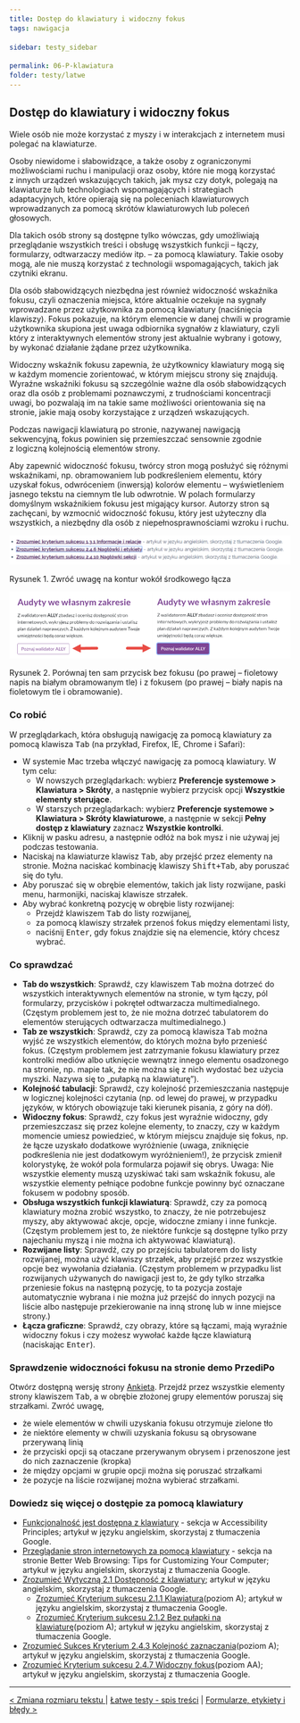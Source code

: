 ```yaml
---
title: Dostęp do klawiatury i widoczny fokus
tags: nawigacja

sidebar: testy_sidebar

permalink: 06-P-klawiatura
folder: testy/latwe
---
```


## Dostęp do klawiatury i widoczny fokus

Wiele osób nie może korzystać z myszy i w&nbsp;interakcjach z&nbsp;internetem musi polegać na klawiaturze.

Osoby niewidome i&nbsp;słabowidzące, a&nbsp;także osoby z&nbsp;ograniczonymi możliwościami ruchu i&nbsp;manipulacji oraz osoby, które nie mogą korzystać z&nbsp;innych urządzeń wskazujących takich, jak mysz czy dotyk, polegają na klawiaturze lub technologiach wspomagających i&nbsp;strategiach adaptacyjnych, które opierają się na poleceniach klawiaturowych wprowadzanych za pomocą skrótów klawiaturowych lub poleceń głosowych.

Dla takich osób strony są dostępne tylko wówczas, gdy umożliwiają przeglądanie wszystkich treści i obsługę wszystkich funkcji – łączy, formularzy, odtwarzaczy mediów itp. – za pomocą klawiatury. Takie osoby mogą, ale nie muszą korzystać z&nbsp;technologii wspomagających, takich jak czytniki ekranu.

Dla osób słabowidzących niezbędna jest również widoczność wskaźnika fokusu, czyli oznaczenia miejsca, które aktualnie oczekuje na sygnały wprowadzane przez użytkownika za pomocą klawiatury (naciśnięcia klawiszy). Fokus pokazuje, na którym elemencie w&nbsp;danej chwili w&nbsp;programie użytkownika skupiona jest uwaga odbiornika sygnałów z&nbsp;klawiatury, czyli który z&nbsp;interaktywnych elementów strony jest aktualnie wybrany i&nbsp;gotowy, by wykonać działanie żądane przez użytkownika.

Widoczny wskaźnik fokusu zapewnia, że użytkownicy klawiatury mogą się w&nbsp;każdym momencie zorientować, w&nbsp;którym miejscu strony się znajdują. Wyraźne wskaźniki fokusu są szczególnie ważne dla osób słabowidzących oraz dla osób z&nbsp;problemami poznawczymi, z&nbsp;trudnościami koncentracji uwagi, bo pozwalają im na takie same możliwości orientowania się na stronie, jakie mają osoby korzystające z&nbsp;urządzeń wskazujących.

Podczas nawigacji klawiaturą po stronie, nazywanej nawigacją sekwencyjną, fokus powinien się przemieszczać sensownie zgodnie z&nbsp;logiczną kolejnością elementów strony.

Aby zapewnić widoczność fokusu, twórcy stron mogą posłużyć się różnymi wskaźnikami, np. obramowaniem lub podkreśleniem elementu, który uzyskał fokus, odwróceniem (inwersją) kolorów elementu – wyświetleniem jasnego tekstu na ciemnym tle lub odwrotnie. W&nbsp;polach formularzy domyślnym wskaźnikiem fokusu jest migający kursor. Autorzy stron są zachęcani, by wzmocnić widoczność fokusu, który jest użyteczny dla wszystkich, a&nbsp;niezbędny dla osób z&nbsp;niepełnosprawnościami wzroku i&nbsp;ruchu.  


![Kontur wokół środkowego łacza](images/andi/06_P_fokus-linki.png)

Rysunek 1. Zwróć uwagę na kontur wokół środkowego łącza

![Przycisk bez fokusu po lewej stronie i z fokusem po prawej stronie. Zastosowano inwersję kolorów](images/andi/06_P_fokus-przycisk.png)

Rysunek 2. Porównaj ten sam przycisk bez fokusu (po prawej – fioletowy napis na białym obramowanym tle) i&nbsp;z&nbsp;fokusem (po prawej – biały napis na fioletowym tle i&nbsp;obramowanie).


### Co robić
W przeglądarkach, która obsługują nawigację za pomocą klawiatury za pomocą klawisza <kbd>Tab</kbd> (na przykład, Firefox, IE, Chrome i Safari):
-	W systemie Mac trzeba włączyć nawigację za pomocą klawiatury. W tym celu:
	- W nowszych przeglądarkach: wybierz **Preferencje systemowe > Klawiatura > Skróty**, a następnie wybierz przycisk opcji **Wszystkie elementy sterujące**.
	- W starszych przeglądarkach: wybierz **Preferencje systemowe > Klawiatura > Skróty klawiaturowe**, a następnie w sekcji **Pełny dostęp z klawiatury** zaznacz **Wszystkie kontrolki**.
-	Kliknij w pasku adresu, a następnie odłóż na bok mysz i nie używaj jej podczas testowania.
-	Naciskaj na klawiaturze klawisz <kbd>Tab</kbd>, aby przejść przez elementy na stronie. Można naciskać kombinację klawiszy <kbd>Shift+Tab</kbd>, aby poruszać się do tyłu.
-	Aby poruszać się w obrębie elementów, takich jak listy rozwijane, paski menu, harmonijki, naciskaj klawisze strzałek.
-	Aby wybrać konkretną pozycję w obrębie listy rozwijanej:
	- Przejdź klawiszem <kbd>Tab</kbd> do listy rozwijanej,
	- za pomocą klawiszy strzałek przenoś fokus między elementami listy,
	- naciśnij <kbd>Enter</kbd>, gdy fokus znajdzie się na elemencie, który chcesz wybrać.

### Co sprawdzać
-	**Tab do wszystkich**: Sprawdź, czy klawiszem <kbd>Tab</kbd> można dotrzeć do wszystkich interaktywnych elementów na stronie, w tym łączy, pól formularzy, przycisków i&nbsp;pokręteł odtwarzacza multimedialnego. (Częstym problemem jest to, że nie można dotrzeć tabulatorem do elementów sterujących odtwarzacza multimedialnego.)
-	**Tab ze wszystkich**: Sprawdź, czy za pomocą klawisza <kbd>Tab</kbd> można wyjść ze wszystkich elementów, do których można było przenieść fokus. (Częstym problemem jest zatrzymanie fokusu klawiatury przez kontrolki mediów albo utknięcie wewnątrz innego elementu osadzonego na stronie, np. mapie tak, że nie można się z nich wydostać bez użycia myszki. Nazywa się to „pułapką na klawiaturę”).
-	**Kolejność tabulacji**: Sprawdź, czy kolejność przemieszczania  następuje w&nbsp;logicznej kolejności czytania (np. od lewej do prawej, w&nbsp;przypadku języków, w&nbsp;których obowiązuje taki kierunek pisania,  z&nbsp;góry na dół).
-	**Widoczny fokus**: Sprawdź, czy fokus jest wyraźnie widoczny, gdy przemieszczasz się przez kolejne elementy, to znaczy, czy w każdym momencie umiesz powiedzieć, w którym miejscu znajduje się fokus, np. że łącze uzyskało dodatkowe wyróżnienie (uwaga, zniknięcie podkreślenia nie jest dodatkowym wyróżnieniem!), że przycisk zmienił kolorystykę, że wokół pola  formularza pojawił się obrys. Uwaga: Nie wszystkie elementy muszą uzyskiwać taki sam wskaźnik fokusu, ale wszystkie elementy pełniące podobne funkcje powinny być oznaczane fokusem w podobny sposób.
-	**Obsługa wszystkich funkcji klawiaturą**: Sprawdź, czy za pomocą klawiatury można zrobić wszystko, to znaczy, że nie potrzebujesz myszy, aby aktywować akcje, opcje, widoczne zmiany i inne funkcje. (Częstym problemem jest to, że niektóre funkcje są dostępne tylko przy najechaniu myszą i nie można ich aktywować  klawiaturą).
-	**Rozwijane listy**: Sprawdź, czy po przejściu tabulatorem do listy rozwijanej, można użyć klawiszy strzałek, aby przejść przez wszystkie opcje bez wywołania działania. (Częstym problemem w przypadku list rozwijanych używanych do nawigacji jest to, że gdy tylko strzałka przeniesie fokus na następną pozycję, to ta pozycja zostaje automatycznie wybrana i nie można już przejść do innych pozycji na liście albo następuje przekierowanie na inną stronę lub w inne miejsce strony.)
-	**Łącza graficzne**: Sprawdź, czy obrazy, które są łączami, mają wyraźnie widoczny fokus i czy możesz wywołać każde łącze klawiaturą (naciskając <kbd>Enter</kbd>).

### Sprawdzenie widoczności fokusu na stronie demo PrzediPo  
Otwórz dostępną wersję strony [Ankieta](https://przedipo.lepszyweb.pl/after/survey.html).
Przejdź przez wszystkie elementy strony klawiszem <kbd>Tab</kbd>, a w obrębie złożonej grupy elementów poruszaj się strzałkami. Zwróć uwagę,
-	że wiele elementów w chwili uzyskania fokusu otrzymuje zielone tło
-	że niektóre  elementy w chwili uzyskania fokusu są obrysowane przerywaną linią
-	że przyciski opcji są otaczane przerywanym obrysem i przenoszone jest do nich zaznaczenie (kropka)
-	że między opcjami w grupie opcji można się poruszać strzałkami
-	że pozycje na liście rozwijanej można wybierać strzałkami.   

### Dowiedz się więcej o dostępie za pomocą klawiatury  
-	[Funkcjonalność jest dostępna z klawiatury](http://www.w3.org/WAI/intro/people-use-web/principles#keyboard) - sekcja w Accessibility Principles; artykuł w języku angielskim, skorzystaj z tłumaczenia Google.
-	[Przeglądanie stron internetowych za pomocą klawiatury](http://www.w3.org/WAI/users/browsing#keyboard) - sekcja na stronie Better Web Browsing: Tips for Customizing Your Computer; artykuł w języku angielskim, skorzystaj z tłumaczenia Google.
-	[Zrozumieć Wytyczną 2.1 Dostępność z klawiatury](https://www.w3.org/WAI/WCAG21/Understanding/keyboard-accessible); artykuł w języku angielskim, skorzystaj z tłumaczenia Google.
	- [Zrozumieć Kryterium sukcesu 2.1.1 Klawiatura](https://www.w3.org/WAI/WCAG21/Understanding/keyboard.html)(poziom A); artykuł w języku angielskim, skorzystaj z tłumaczenia Google.
	- [Zrozumieć Kryterium sukcesu 2.1.2 Bez pułapki na klawiaturę](https://www.w3.org/WAI/WCAG21/Understanding/no-keyboard-trap.html)(poziom A); artykuł w języku angielskim, skorzystaj z tłumaczenia Google.
-	[Zrozumieć Sukces Kryterium 2.4.3 Kolejność zaznaczania](https://www.w3.org/WAI/WCAG21/Understanding/focus-order.html)(poziom A); artykuł w języku angielskim, skorzystaj z tłumaczenia Google.
-	[Zrozumieć Kryterium sukcesu 2.4.7 Widoczny fokus](https://www.w3.org/WAI/WCAG21/Understanding/focus-visible.html)(poziom AA); artykuł w języku angielskim, skorzystaj z tłumaczenia Google.


--------------------
[&lt; Zmiana rozmiaru tekstu ](05-P-zmiana-rozmiaru-tekstu) | [Łatwe testy - spis treści](00-P-spis-tresci) | [Formularze, etykiety i błędy >](07-P-formularze)
